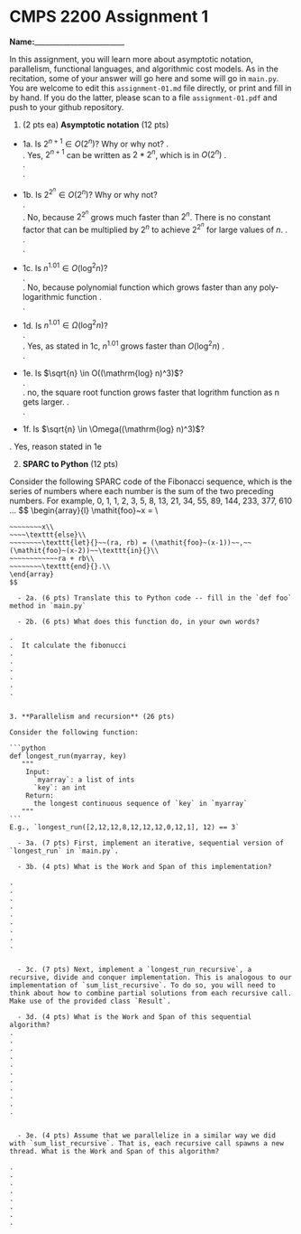 

# CMPS 2200 Assignment 1

**Name:**_________________________


In this assignment, you will learn more about asymptotic notation, parallelism, functional languages, and algorithmic cost models. As in the recitation, some of your answer will go here and some will go in `main.py`. You are welcome to edit this `assignment-01.md` file directly, or print and fill in by hand. If you do the latter, please scan to a file `assignment-01.pdf` and push to your github repository. 
  
  

1. (2 pts ea) **Asymptotic notation** (12 pts)

  - 1a. Is $2^{n+1} \in O(2^n)$? Why or why not? 
.  
.  Yes, $2^{n+1}$ can be written as $2*2^{n}$, which is in $O(2^n)$
.  
.  
. 
  - 1b. Is $2^{2^n} \in O(2^n)$? Why or why not?     
.  
.  No, because $2^{2^n}$ grows much faster than $2^n$. There is no constant factor that can be multiplied by $2^n$ to achieve $2^{2^n}$ for large values of $n$.
.  
.  
.  
  - 1c. Is $n^{1.01} \in O(\mathrm{log}^2 n)$?    
.  
.  No, because polynomial function which grows faster than any poly-logarithmic function
.  
.  

  - 1d. Is $n^{1.01} \in \Omega(\mathrm{log}^2 n)$?  
.  
.  Yes, as stated in 1c, $n^{1.01}$ grows faster than $O(\mathrm{log}^2 n)$
.  
.  
  - 1e. Is $\sqrt{n} \in O((\mathrm{log} n)^3)$?  
.  
.  no, the square root function grows faster that logrithm function as n gets larger.
.  
.  
  - 1f. Is $\sqrt{n} \in \Omega((\mathrm{log} n)^3)$?  

.  Yes, reason stated in 1e


2. **SPARC to Python** (12 pts)

Consider the following SPARC code of the Fibonacci sequence, which is the series of numbers where each number is the sum of the two preceding numbers. For example, 0, 1, 1, 2, 3, 5, 8, 13, 21, 34, 55, 89, 144, 233, 377, 610 ... 
$$
\begin{array}{l}
\mathit{foo}~x =   \\
~~~~\texttt{if}{}~~x \le 1~~\texttt{then}{}\\
~~~~~~~~x\\   
~~~~\texttt{else}\\
~~~~~~~~\texttt{let}{}~~(ra, rb) = (\mathit{foo}~(x-1))~~,~~(\mathit{foo}~(x-2))~~\texttt{in}{}\\  
~~~~~~~~~~~~ra + rb\\  
~~~~~~~~\texttt{end}{}.\\
\end{array}
$$ 

  - 2a. (6 pts) Translate this to Python code -- fill in the `def foo` method in `main.py`  

  - 2b. (6 pts) What does this function do, in your own words?  

.  
.  It calculate the fibonucci
.  
.  
.  
.  
.  
.  
  

3. **Parallelism and recursion** (26 pts)

Consider the following function:  

```python
def longest_run(myarray, key)
   """
    Input:
      `myarray`: a list of ints
      `key`: an int
    Return:
      the longest continuous sequence of `key` in `myarray`
   """
```
E.g., `longest_run([2,12,12,8,12,12,12,0,12,1], 12) == 3`  
 
  - 3a. (7 pts) First, implement an iterative, sequential version of `longest_run` in `main.py`.  

  - 3b. (4 pts) What is the Work and Span of this implementation?  

.  
.  
.  
.  
.  
.  
.  
.  
.  


  - 3c. (7 pts) Next, implement a `longest_run_recursive`, a recursive, divide and conquer implementation. This is analogous to our implementation of `sum_list_recursive`. To do so, you will need to think about how to combine partial solutions from each recursive call. Make use of the provided class `Result`.   

  - 3d. (4 pts) What is the Work and Span of this sequential algorithm?  
.  
.  
.  
.  
.  
.  
.  
.  
.  
.  
.  


  - 3e. (4 pts) Assume that we parallelize in a similar way we did with `sum_list_recursive`. That is, each recursive call spawns a new thread. What is the Work and Span of this algorithm?  

.  
.  
.  
.  
.  
.  
.  
.  

